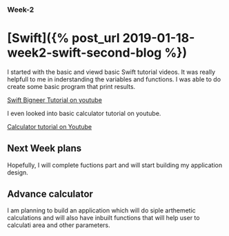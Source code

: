 ### Week-2
# [Swift]({% post_url 2019-01-18-week2-swift-second-blog %})

I started with the basic and viewd basic Swift tutorial videos.
It was really helpfull to me in inderstanding the variables and functions.
I was able to do create some basic program that print results.

[Swift Bigneer Tutorial on youtube](https://www.youtube.com/watch?v=Ulp1Kimblg0)

I even looked into basic calculator tutorial on youtube.

[Calculator tutorial on Youtube](https://www.youtube.com/watch?v=AG2QDwmj64A)


## Next Week plans
Hopefully, I will complete fuctions part and will start building my application design.

## Advance calculator
I am planning to build an application which will do siple arthemetic calculations and 
will also have inbuilt functions that will help user to calculati area and other parameters.
